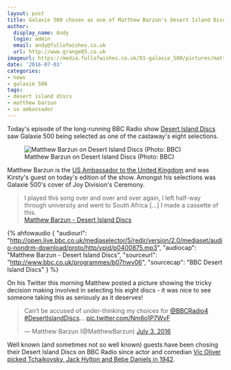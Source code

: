 ```yaml
---
layout: post
title: Galaxie 500 chosen as one of Matthew Barzun's Desert Island Discs
author:
  display_name: Andy
  login: admin
  email: andy@fullofwishes.co.uk
  url: http://www.grange85.co.uk
imageurl: https://media.fullofwishes.co.uk/01-galaxie_500/pictures/matthew-barzun-desert-island-discs.jpg
date: '2016-07-03'
categories:
- news
- galaxie 500
tags:
- desert island discs
- matthew barzun
- us ambassador
---
```

<p class="lead">Today's episode of the long-running BBC Radio show <a href="http://www.bbc.co.uk/programmes/b07hwv06">Desert Island Discs</a> saw Galaxie 500 being selected as one of the castaway's eight selections.</p>
<figure class="caption aligncenter"><img src="https://media.fullofwishes.co.uk/01-galaxie_500/pictures/matthew-barzun-desert-island-discs.jpg" alt="Matthew Barzun on Desert Island Discs (Photo: BBC)" /><figcaption class="caption-text">Matthew Barzun on Desert Island Discs (Photo: BBC)</figcaption></figure>
<p>Matthew Barzun is the <a href="https://en.wikipedia.org/wiki/Matthew_Barzun">US Ambassador to the United Kingdom</a> and was Kirsty's guest on today's edition of the show. Amongst his selections was Galaxie 500's cover of Joy Division's Ceremony.</p>
<blockquote>
	I played this song over and over and over again, I left half-way through university and went to South Africa [&hellip;] I made a cassette of this.
	<footer><a href="http://www.bbc.co.uk/programmes/b07hwv06">Matthew Barzun - Desert Island Discs</a></footer>
</blockquote>

 {% ahfowaudio {
  "audiourl": "http://open.live.bbc.co.uk/mediaselector/5/redir/version/2.0/mediaset/audio-nondrm-download/proto/http/vpid/p0400875.mp3",
  "audiocap": "Matthew Barzun - Desert Island Discs",
  "sourceurl": "http://www.bbc.co.uk/programmes/b07hwv06",
  "sourcecap": "BBC Desert Island Discs"
  } %}
<p>On his Twitter this morning Matthew posted a picture showing the tricky decision making involved in selecting his eight discs - it was nice to see someone taking this as seriously as it deserves!</p>

<blockquote class="twitter-tweet" data-lang="en"><p lang="en" dir="ltr">Can’t be accused of under-thinking my choices for <a href="https://twitter.com/BBCRadio4">@BBCRadio4</a> <a href="https://twitter.com/hashtag/DesertIslandDiscs?src=hash">#DesertIslandDiscs</a>... <a href="https://t.co/Nm6o1P7WvF">pic.twitter.com/Nm6o1P7WvF</a></p>&mdash; Matthew Barzun (@MatthewBarzun) <a href="https://twitter.com/MatthewBarzun/status/749563355447193602">July 3, 2016</a></blockquote>

<p>Well known (and sometimes not so well known) guests have been chosing their Desert Island Discs on BBC Radio since actor and comedian <a href="http://www.bbc.co.uk/programmes/p009y0nq">Vic Oliver picked Tchaikovsky, Jack Hylton and Bebe Daniels in 1942</a>.</p>
